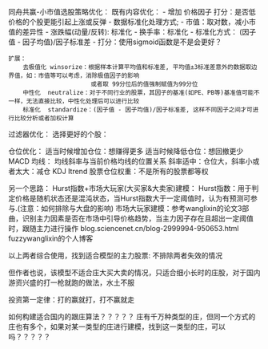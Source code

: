 同舟共赢-小市值选股策略优化：
既有内容优化：
    - 增加 价格因子 打分：是否低价格的个股更能引起上涨或反弹
    - 数据标准化处理方式;
        - 市值：取对数，减小市值的差异性
        - 涨跌幅(动量/反转): 标准化 
        - 换手率：标准化
        - 标准化方式： (因子值 - 因子均值)/因子标准差
        - 打分：使用sigmoid函数是不是会更好？

    扩展：
        去极值化 winsorize：根据样本计算平均值和标准差, 平均值±3标准差意外的数据取边界值，如：市值等可以考虑，消除极值因子的影响
                           或者取 99分位后的值强制赋值为99分位
        中性化  neutralize：对于不同行业的股票，其因子的基准(如PE、PB等)基准值可能不一样，无法直接比较，中性化处理后可以进行比较
        标准化  standardize：(因子值 - 因子均值)/因子标准差, 这样不同因子之间才可进行比较分析或者加权计算

过滤器优化：
    选择更好的个股：

仓位优化：
    适当时候增加仓位：想赚得更多
    适当时候降低仓位：想回撤更少
        MACD
        均线： 均线斜率与当前价格均线的位置关系
            斜率适中：仓位大，斜率小或者太大：减仓
        KDJ
        Itrend
    股票仓位权重：不是所有的股票都等权


另一个思路：
Hurst指数+市场大玩家(大买家&大卖家)建模：
Hurst指数：用于判定价格是随机状态还是混沌状态，当Hurst指数大于一定阈值时，认为有预测可参与.(注意：如何排除与大盘的影响)
市场大玩家建模：参考wanglixin的论文3部曲，识别主力因素是否在市场中引导价格趋势，当主力因子存在且超出一定阈值时，跟随主力进行操作
            blog.sciencenet.cn/blog-2999994-950653.html   fuzzywanglixin的个人博客

以上两者综合使用，找到适合模型的主力股票: 不排除两者失效的情况

但作者也说，该模型不适合庄大买大卖的情况，只适合细小长时的庄股，对于国内游资兴盛的打一枪就跑的做法，水土不服

投资第一定律：打的赢就打，打不赢就走

如何构建适合国内的跟庄算法？？？？？
庄有千万种类型的庄，但同一个方式的庄也有多个，如果对某一类型的庄进行建模，找到这一类型的庄，可以吗？？？？？